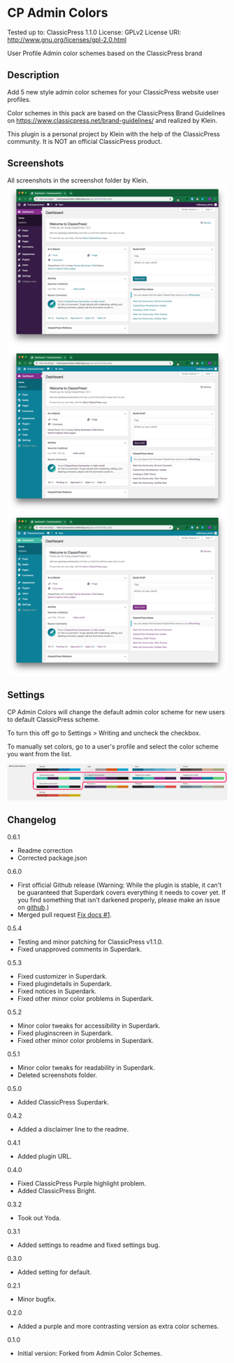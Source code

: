 # CP Admin Colors

Tested up to: ClassicPress 1.1.0
License: GPLv2
License URI: http://www.gnu.org/licenses/gpl-2.0.html

User Profile Admin color schemes based on the ClassicPress brand

## Description

Add 5 new style admin color schemes for your ClassicPress website user profiles.

Color schemes in this pack are based on the ClassicPress Brand Guidelines on https://www.classicpress.net/brand-guidelines/ and realized by Klein.

This plugin is a personal project by Klein with the help of the ClassicPress community. It is NOT an official ClassicPress product.

## Screenshots 

All screenshots in the screenshot folder by Klein.
![Sample Purple admin theme.](screenshot/cp-purple.png "Sample Purple admin theme.")
![Sample contrast admin theme.](screenshot/cp-contrast.png "Sample contrast admin theme.")
![Sample default admin theme.](screenshot/cp-default.png "Sample default admin theme.")

## Settings

CP Admin Colors will change the default admin color scheme for new users to default ClassicPress scheme. 

To turn this off go to Settings > Writing and uncheck the checkbox.

To manually set colors, go to a user's profile and select the color scheme you want from the list.

![Preview admin options.](screenshot/admin-options.png "Preview admin options.")

## Changelog 

0.6.1
* Readme correction
* Corrected package.json

0.6.0
* First official Github release (Warning: While the plugin is stable, it can't be guaranteed that Superdark covers everything it needs to cover yet. If you find something that isn't darkened properly, please make an issue on [github](https://github.com/klein-the-donkey/cp-admin-colors).)
* Merged pull request [Fix docs #1](https://github.com/klein-the-donkey/cp-admin-colors/pull/1).

0.5.4
* Testing and minor patching for ClassicPress v1.1.0.
* Fixed unapproved comments in Superdark.

0.5.3
* Fixed customizer in Superdark.
* Fixed plugindetails in Superdark.
* Fixed notices in Superdark.
* Fixed other minor color problems in Superdark.

0.5.2
* Minor color tweaks for accessibility in Superdark.
* Fixed pluginscreen in Superdark.
* Fixed other minor color problems in Superdark.

0.5.1
* Minor color tweaks for readability in Superdark.
* Deleted screenshots folder.

0.5.0
* Added ClassicPress Superdark.

0.4.2
* Added a disclaimer line to the readme.

0.4.1
* Added plugin URL.

0.4.0
* Fixed ClassicPress Purple highlight problem.
* Added ClassicPress Bright.

0.3.2
* Took out Yoda.

0.3.1
* Added settings to readme and fixed settings bug.

0.3.0
* Added setting for default.

0.2.1
* Minor bugfix.

0.2.0
* Added a purple and more contrasting version as extra color schemes.

0.1.0
* Initial version: Forked from Admin Color Schemes.
